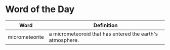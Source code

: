# Word of the Day

|Word|Definition|
|---|---|
|micrometeorite|a micrometeoroid that has entered the earth's atmosphere.|